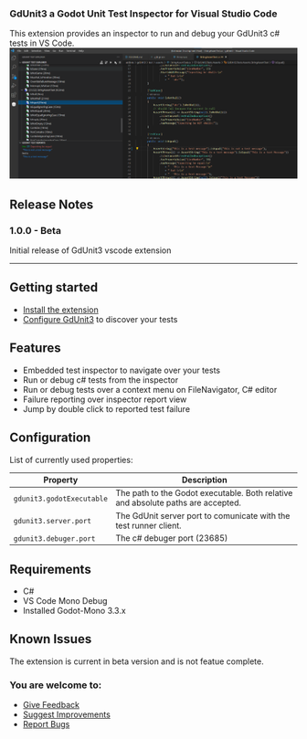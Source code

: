 
### GdUnit3 a Godot Unit Test Inspector for Visual Studio Code

This extension provides an inspector to run and debug your GdUnit3 c# tests in VS Code. 
![Screenshot](resources/vsc-extension.png)

## Release Notes

### 1.0.0 - Beta

Initial release of GdUnit3 vscode extension

-----------------------------------------------------------------------------------------------------------
## Getting started

* [Install the extension](https://mikeschulze.github.io/gdUnit3/first_steps/install/#install-visual-studio-gdunit3-extension)
* [Configure GdUnit3](https://mikeschulze.github.io/gdUnit3/first_steps/install/#gdunit3-extension-settings) to discover your tests


## Features
* Embedded test inspector to navigate over your tests
* Run or debug c# tests from the inspector
* Run or debug tests over a context menu on FileNavigator, C# editor
* Failure reporting over inspector report view
* Jump by double click to reported test failure

## Configuration
List of currently used properties:

Property                                       | Description
-----------------------------------------------|---------------------------------------------------------------
`gdunit3.godotExecutable`                      | The path to the Godot executable. Both relative and absolute paths are accepted.
`gdunit3.server.port`                          | The GdUnit server port to comunicate with the test runner client.
`gdunit3.debuger.port`                         | The c# debuger port (23685)


## Requirements
* C#
* VS Code Mono Debug
* Installed Godot-Mono 3.3.x 

## Known Issues

The extension is current in beta version and is not featue complete.

### You are welcome to:
  * [Give Feedback](https://github.com/MikeSchulze/gdUnit3/discussions/228)
  * [Suggest Improvements](https://github.com/MikeSchulze/vscode-extension-gdunit3/issues/new?assignees=MikeSchulze&labels=enhancement&template=feature_request.md&title=)
  * [Report Bugs](https://github.com/MikeSchulze/vscode-extension-gdunit3/issues/new?assignees=MikeSchulze&labels=bug&template=bug_report.md&title=)
